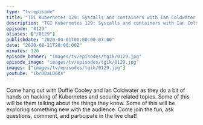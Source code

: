 ```yaml
---
type: "tv-episode"
title: "TGI Kubernetes 129: Syscalls and containers with Ian Coldwater!"
description: "TGI Kubernetes 129: Syscalls and containers with Ian Coldwater!"
episode: "0129"
aliases: ["/0129"]
publishdate: "2020-04-01T00:00:00-07:00"
date: "2020-08-21T20:00:00Z"
minutes: 120
episode_banner: "images/tv/episodes/tgik/0129.jpg"
episode_image: "images/tv/episodes/tgik/0129.jpg"
images: ["images/tv/episodes/tgik/0129.jpg"]
youtube: "ibrDDaLD6Ks"
---
```


Come hang out with Duffie Cooley and Ian Coldwater as they do a bit of hands on hacking of Kubernetes and security related topics. Some of this will be them talking about the things they know. Some of this will be exploring something new with the audience. Come join the fun, ask questions, comment, and participate in the live chat!